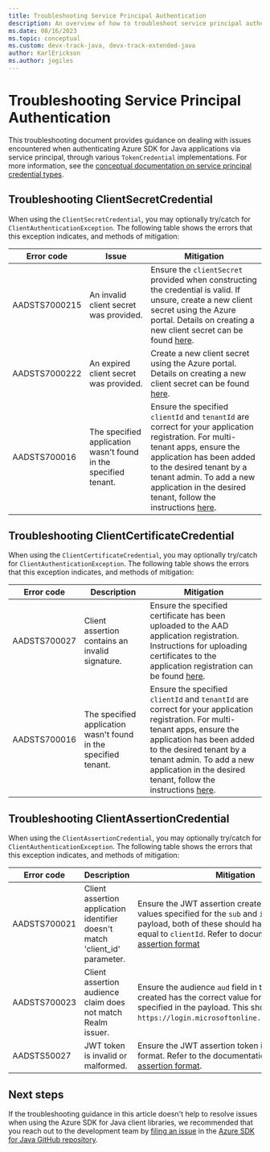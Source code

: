 ```yaml
---
title: Troubleshooting Service Principal Authentication
description: An overview of how to troubleshoot service principal authentication issues
ms.date: 08/16/2023
ms.topic: conceptual
ms.custom: devx-track-java, devx-track-extended-java
author: KarlErickson
ms.author: jogiles
---
```


# Troubleshooting Service Principal Authentication

This troubleshooting document provides guidance on dealing with issues encountered when authenticating Azure SDK for Java applications via service principal, through various `TokenCredential` implementations. For more information, see the [conceptual documentation on service principal credential types](/azure/developer/java/sdk/identity-service-principal-auth).

## Troubleshooting ClientSecretCredential

When using the `ClientSecretCredential`, you may optionally try/catch for `ClientAuthenticationException`. The following table shows the errors that this exception indicates, and methods of mitigation:

| Error code    | Issue                                                           | Mitigation                                                                                                                                                                                                                                                                                                                                                  |
|---------------|-----------------------------------------------------------------|-------------------------------------------------------------------------------------------------------------------------------------------------------------------------------------------------------------------------------------------------------------------------------------------------------------------------------------------------------------|
| AADSTS7000215 | An invalid client secret was provided.                          | Ensure the `clientSecret` provided when constructing the credential is valid. If unsure, create a new client secret using the Azure portal. Details on creating a new client secret can be found [here](/azure/active-directory/develop/howto-create-service-principal-portal#option-2-create-a-new-application-secret).                                    |
| AADSTS7000222 | An expired client secret was provided.                          | Create a new client secret using the Azure portal. Details on creating a new client secret can be found [here](/azure/active-directory/develop/howto-create-service-principal-portal#option-2-create-a-new-application-secret).                                                                                                                             |
| AADSTS700016  | The specified application wasn't found in the specified tenant. | Ensure the specified `clientId` and `tenantId` are correct for your application registration. For multi-tenant apps, ensure the application has been added to the desired tenant by a tenant admin. To add a new application in the desired tenant, follow the instructions [here](/azure/active-directory/develop/howto-create-service-principal-portal). |

## Troubleshooting ClientCertificateCredential

When using the `ClientCertificateCredential`, you may optionally try/catch for `ClientAuthenticationException`. The following table shows the errors that this exception indicates, and methods of mitigation:

| Error code   | Description                                                     | Mitigation                                                                                                                                                                                                                                                                                                                                                 |
|--------------|-----------------------------------------------------------------|------------------------------------------------------------------------------------------------------------------------------------------------------------------------------------------------------------------------------------------------------------------------------------------------------------------------------------------------------------|
| AADSTS700027 | Client assertion contains an invalid signature.                 | Ensure the specified certificate has been uploaded to the AAD application registration. Instructions for uploading certificates to the application registration can be found [here](/azure/active-directory/develop/howto-create-service-principal-portal#option-1-upload-a-certificate).                                                                  |
| AADSTS700016 | The specified application wasn't found in the specified tenant. | Ensure the specified `clientId` and `tenantId` are correct for your application registration. For multi-tenant apps, ensure the application has been added to the desired tenant by a tenant admin. To add a new application in the desired tenant, follow the instructions [here](/azure/active-directory/develop/howto-create-service-principal-portal). |

## Troubleshooting ClientAssertionCredential

When using the `ClientAssertionCredential`, you may optionally try/catch for `ClientAuthenticationException`. The following table shows the errors that this exception indicates, and methods of mitigation:

| Error code   | Description                                                                  | Mitigation                                                                                                                                                                                                                                                                                                    |
|--------------|------------------------------------------------------------------------------|---------------------------------------------------------------------------------------------------------------------------------------------------------------------------------------------------------------------------------------------------------------------------------------------------------------|
| AADSTS700021 | Client assertion application identifier doesn't match 'client_id' parameter. | Ensure the JWT assertion created has the correct values specified for the `sub` and `issuer` value of the payload, both of these should have the value be equal to `clientId`. Refer to documentation for [client assertion format](/azure/active-directory/develop/active-directory-certificate-credentials) |
| AADSTS700023 | Client assertion audience claim does not match Realm issuer.                 | Ensure the audience `aud` field in the JWT assertion created has the correct value for the audience specified in the payload. This should be set to `https://login.microsoftonline.com/{tenantId}/v2`.                                                                                                        |
| AADSTS50027  | JWT token is invalid or malformed.                                           | Ensure the JWT assertion token is in the valid format. Refer to the documentation for [client assertion format](/azure/active-directory/develop/active-directory-certificate-credentials).                                                                                                                    |

## Next steps

If the troubleshooting guidance in this article doesn't help to resolve issues when using the Azure SDK for Java client libraries, we recommended that you reach out to the development team by [filing an issue](https://github.com/Azure/azure-sdk-for-java/issues/new/choose) in the [Azure SDK for Java GitHub repository](https://github.com/Azure/azure-sdk-for-java).
